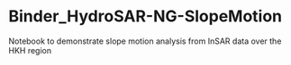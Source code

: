 # Binder_HydroSAR-NG-SlopeMotion
Notebook to demonstrate slope motion analysis from InSAR data over the HKH region
